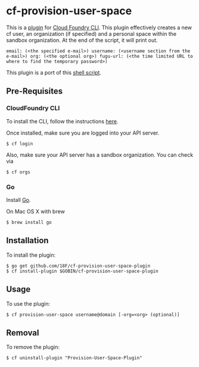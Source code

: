 # cf-provision-user-space

This is a [plugin](https://github.com/cloudfoundry/cli/tree/master/plugin_examples) for [Cloud Foundry CLI](https://github.com/cloudfoundry/cli). This plugin effectively creates a new cf user, an organization (if specified) and a personal space within the sandbox organization. At the end of the script, it will print out.

	email: (<the specified e-mail>) username: (<username section from the e-mail>) org: (<the optional org>) fugu-url: (<the time limited URL to where to find the temporary password>)

This plugin is a port of this [shell script](https://github.com/18F/cloud-foundry-scripts/blob/674a511662490165e629d77fb4e9dda28837b27a/cf-create-user.sh).

## Pre-Requisites

### CloudFoundry CLI

To install the CLI, follow the instructions [here](https://github.com/cloudfoundry/cli).

Once installed, make sure you are logged into your API server.

	$ cf login

Also, make sure your API server has a sandbox organization. You can check via

	$ cf orgs

### Go

Install [Go](https://golang.org/).

On Mac OS X with brew

	$ brew install go


## Installation
To install the plugin:

	$ go get github.com/18F/cf-provision-user-space-plugin
	$ cf install-plugin $GOBIN/cf-provision-user-space-plugin

## Usage
To use the plugin:

	$ cf provision-user-space username@domain [-org=<org> (optional)]


## Removal
To remove the plugin:

	$ cf uninstall-plugin "Provision-User-Space-Plugin"
